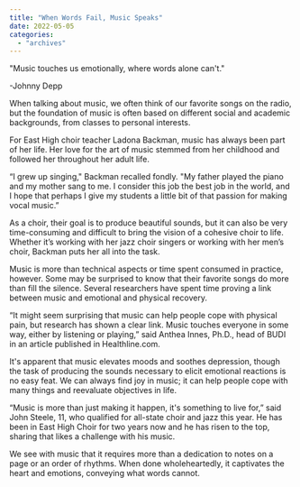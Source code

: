```yaml
---
title: "When Words Fail, Music Speaks"
date: 2022-05-05
categories: 
  - "archives"
---
```


"Music touches us emotionally, where words alone can't."

\-Johnny Depp

When talking about music, we often think of our favorite songs on the radio, but the foundation of music is often based on different social and academic backgrounds, from classes to personal interests.

For East High choir teacher Ladona Backman, music has always been part of her life. Her love for the art of music stemmed from her childhood and followed her throughout her adult life.

“I grew up singing," Backman recalled fondly. "My father played the piano and my mother sang to me. I consider this job the best job in the world, and I hope that perhaps I give my students a little bit of that passion for making vocal music.”

As a choir, their goal is to produce beautiful sounds, but it can also be very time-consuming and difficult to bring the vision of a cohesive choir to life. Whether it’s working with her jazz choir singers or working with her men’s choir, Backman puts her all into the task.

Music is more than technical aspects or time spent consumed in practice, however. Some may be surprised to know that their favorite songs do more than fill the silence. Several researchers have spent time proving a link between music and emotional and physical recovery.

“It might seem surprising that music can help people cope with physical pain, but research has shown a clear link. Music touches everyone in some way, either by listening or playing,” said Anthea Innes, Ph.D., head of BUDI in an article published in Healthline.com.

It's apparent that music elevates moods and soothes depression, though the task of producing the sounds necessary to elicit emotional reactions is no easy feat. We can always find joy in music; it can help people cope with many things and reevaluate objectives in life. 

“Music is more than just making it happen, it's something to live for,” said John Steele, 11, who qualified for all-state choir and jazz this year. He has been in East High Choir for two years now and he has risen to the top, sharing that likes a challenge with his music. 

We see with music that it requires more than a dedication to notes on a page or an order of rhythms. When done wholeheartedly, it captivates the heart and emotions, conveying what words cannot.
